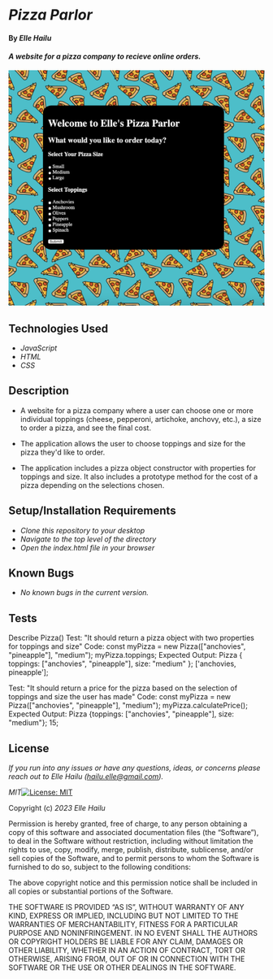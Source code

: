 # _Pizza Parlor_

#### By _**Elle Hailu**_

#### _A website for a pizza company to recieve online orders._

![Pizza Parlor Website Screenshot](./pizzaParlor.png)

## Technologies Used

- _JavaScript_
- _HTML_
- _CSS_

## Description

- A website for a pizza company where a user can choose one or more individual toppings (cheese, pepperoni, artichoke, anchovy, etc.), a size to order a pizza, and see the final cost.

- The application allows the user to choose toppings and size for the pizza they'd like to order.
- The application includes a pizza object constructor with properties for toppings and size.
It also includes a prototype method for the cost of a pizza depending on the selections chosen.

## Setup/Installation Requirements

- _Clone this repository to your desktop_
- _Navigate to the top level of the directory_
- _Open the index.html file in your browser_

## Known Bugs

- _No known bugs in the current version._

## Tests

Describe Pizza()
Test: "It should return a pizza object with two properties for toppings and size"
Code: const myPizza = new Pizza(["anchovies", "pineapple"], "medium");
myPizza.toppings;
Expected Output: Pizza { toppings: ["anchovies", "pineapple"], size: "medium" };
['anchovies, pineapple'];

Test: "It should return a price for the pizza based on the selection of toppings and size the user has made"
Code: const myPizza = new Pizza(["anchovies", "pineapple"], "medium");
myPizza.calculatePrice();
Expected Output: Pizza {toppings: ["anchovies", "pineapple"], size: "medium"};
15;

## License

_If you run into any issues or have any questions, ideas, or concerns please reach out to Elle Hailu (hailu.elle@gmail.com)._

_MIT_[![License: MIT](https://img.shields.io/badge/License-MIT-yellow.svg)](https://opensource.org/licenses/MIT)

Copyright (c) _2023_ _Elle Hailu_

Permission is hereby granted, free of charge, to any person obtaining a copy of this software and associated documentation files (the “Software”), to deal in the Software without restriction, including without limitation the rights to use, copy, modify, merge, publish, distribute, sublicense, and/or sell copies of the Software, and to permit persons to whom the Software is furnished to do so, subject to the following conditions:

The above copyright notice and this permission notice shall be included in all copies or substantial portions of the Software.

THE SOFTWARE IS PROVIDED “AS IS”, WITHOUT WARRANTY OF ANY KIND, EXPRESS OR IMPLIED, INCLUDING BUT NOT LIMITED TO THE WARRANTIES OF MERCHANTABILITY, FITNESS FOR A PARTICULAR PURPOSE AND NONINFRINGEMENT. IN NO EVENT SHALL THE AUTHORS OR COPYRIGHT HOLDERS BE LIABLE FOR ANY CLAIM, DAMAGES OR OTHER LIABILITY, WHETHER IN AN ACTION OF CONTRACT, TORT OR OTHERWISE, ARISING FROM, OUT OF OR IN CONNECTION WITH THE SOFTWARE OR THE USE OR OTHER DEALINGS IN THE SOFTWARE.

